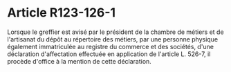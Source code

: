 # Article R123-126-1

Lorsque le greffier est avisé par le président de la chambre de métiers et de l'artisanat du dépôt au répertoire des métiers, par une personne physique également immatriculée au registre du commerce et des sociétés, d'une déclaration d'affectation effectuée en application de l'article L. 526-7, il procède d'office à la mention de cette déclaration.
